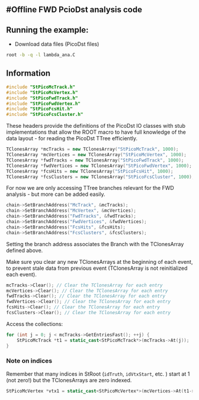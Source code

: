 #Offline FWD PcioDst analysis code
---

## Running the example:
- Download data files (PicoDst files)
```sh
root -b -q -l lambda_ana.C
```

## Information


```c++
#include "StPicoMcTrack.h"
#include "StPicoMcVertex.h"
#include "StPicoFwdTrack.h"
#include "StPicoFwdVertex.h"
#include "StPicoFcsHit.h"
#include "StPicoFcsCluster.h"
```

These headers provide the definitions of the PicoDst IO classes with stub implementations that allow the ROOT macro to have full knowledge of the data layout - for reading the PicoDst TTree efficiently.

```c++
TClonesArray *mcTracks = new TClonesArray("StPicoMcTrack", 1000);
TClonesArray *mcVertices = new TClonesArray("StPicoMcVertex", 1000);
TClonesArray *fwdTracks = new TClonesArray("StPicoFwdTrack", 1000);
TClonesArray *fwdVertices = new TClonesArray("StPicoFwdVertex", 1000);
TClonesArray *fcsHits = new TClonesArray("StPicoFcsHit", 1000);
TClonesArray *fcsClusters = new TClonesArray("StPicoFcsCluster", 1000);
```

For now we are only accessing TTree branches relevant for the FWD analysis - but more can be added easily. 

```c++
chain->SetBranchAddress("McTrack", &mcTracks);
chain->SetBranchAddress("McVertex", &mcVertices);
chain->SetBranchAddress("FwdTracks", &fwdTracks);
chain->SetBranchAddress("FwdVertices", &fwdVertices);
chain->SetBranchAddress("FcsHits", &fcsHits);
chain->SetBranchAddress("FcsClusters", &fcsClusters);
```
Setting the branch address associates the Branch with the TClonesArray defined above.


Make sure you clear any new TClonesArrays at the beginning of each event, to prevent stale data from previous event (TClonesArray is not reinitialized each event).
```c++
mcTracks->Clear(); // Clear the TClonesArray for each entry
mcVertices->Clear(); // Clear the TClonesArray for each entry
fwdTracks->Clear(); // Clear the TClonesArray for each entry
fwdVertices->Clear(); // Clear the TClonesArray for each entry
fcsHits->Clear(); // Clear the TClonesArray for each entry
fcsClusters->Clear(); // Clear the TClonesArray for each entry
```

Access the collections:
```c++
for (int j = 0; j < mcTracks->GetEntriesFast(); ++j) {
    StPicoMcTrack *t1 = static_cast<StPicoMcTrack*>(mcTracks->At(j));
}
```

### Note on indices
Remember that many indices in StRoot (`idTruth`, `idVtxStart`, etc. ) start at 1 (not zero!) but the TClonesArrays are zero indexed.

```c++
StPicoMcVertex *vtx1 = static_cast<StPicoMcVertex*>(mcVertices->At(t1->idVtxStart() - 1));
```